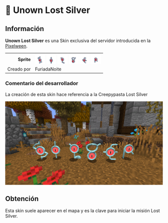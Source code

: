 # 📕 Unown Lost Silver

## Información

**Unown Lost Silver** es una Skin exclusiva del servidor introducida en la [Pixelween](./).

|||
| ------------------------------: | -------------------------------------------------------------------------------------------------------------------------------------- |
|                      **Sprite** | ![Sprite de Unown S Lost Silver](../../images/pokemon/pixelween/ls-s-sprite.png) ![Sprite de Unown I Lost Silver](../../images/pokemon/pixelween/ls-i-sprite.png) ![Sprite de Unown L Lost Silver](../../images/pokemon/pixelween/ls-l-sprite.png) ![Sprite de Unown V Lost Silver](../../images/pokemon/pixelween/ls-v-sprite.png) ![Sprite de Unown E Lost Silver](../../images/pokemon/pixelween/ls-e-sprite.png) ![Sprite de Unown R Lost Silver](../../images/pokemon/pixelween/ls-r-sprite.png)                                                     |                                                                                                             |
|                      Creado por | FuriadaNoite                                                                                                                 |


### Comentario del desarrollador
La creación de esta skin hace referencia a la Creepypasta Lost Silver

![Vistazo en el juego a Unown Lost Silver](../../images/pokemon/pixelween/unown-preview.png)

## Obtención

Esta skin suele aparecer en el mapa y es la clave para iniciar la misión Lost Silver.
